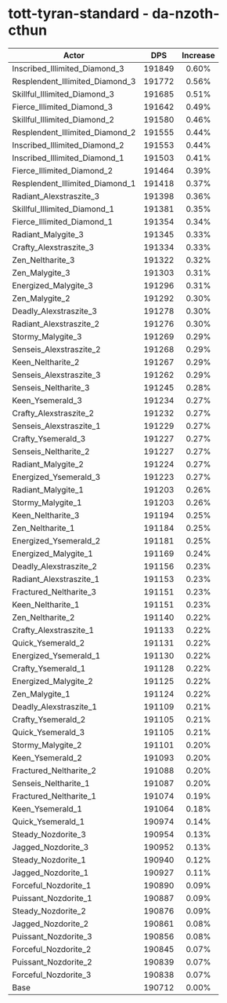# tott-tyran-standard - da-nzoth-cthun
| Actor | DPS | Increase |
|---|:---:|:---:|
|Inscribed_Illimited_Diamond_3|191849|0.60%|
|Resplendent_Illimited_Diamond_3|191772|0.56%|
|Skillful_Illimited_Diamond_3|191685|0.51%|
|Fierce_Illimited_Diamond_3|191642|0.49%|
|Skillful_Illimited_Diamond_2|191580|0.46%|
|Resplendent_Illimited_Diamond_2|191555|0.44%|
|Inscribed_Illimited_Diamond_2|191553|0.44%|
|Inscribed_Illimited_Diamond_1|191503|0.41%|
|Fierce_Illimited_Diamond_2|191464|0.39%|
|Resplendent_Illimited_Diamond_1|191418|0.37%|
|Radiant_Alexstraszite_3|191398|0.36%|
|Skillful_Illimited_Diamond_1|191381|0.35%|
|Fierce_Illimited_Diamond_1|191354|0.34%|
|Radiant_Malygite_3|191345|0.33%|
|Crafty_Alexstraszite_3|191334|0.33%|
|Zen_Neltharite_3|191322|0.32%|
|Zen_Malygite_3|191303|0.31%|
|Energized_Malygite_3|191296|0.31%|
|Zen_Malygite_2|191292|0.30%|
|Deadly_Alexstraszite_3|191278|0.30%|
|Radiant_Alexstraszite_2|191276|0.30%|
|Stormy_Malygite_3|191269|0.29%|
|Senseis_Alexstraszite_2|191268|0.29%|
|Keen_Neltharite_2|191267|0.29%|
|Senseis_Alexstraszite_3|191262|0.29%|
|Senseis_Neltharite_3|191245|0.28%|
|Keen_Ysemerald_3|191234|0.27%|
|Crafty_Alexstraszite_2|191232|0.27%|
|Senseis_Alexstraszite_1|191229|0.27%|
|Crafty_Ysemerald_3|191227|0.27%|
|Senseis_Neltharite_2|191227|0.27%|
|Radiant_Malygite_2|191224|0.27%|
|Energized_Ysemerald_3|191223|0.27%|
|Radiant_Malygite_1|191203|0.26%|
|Stormy_Malygite_1|191203|0.26%|
|Keen_Neltharite_3|191194|0.25%|
|Zen_Neltharite_1|191184|0.25%|
|Energized_Ysemerald_2|191181|0.25%|
|Energized_Malygite_1|191169|0.24%|
|Deadly_Alexstraszite_2|191156|0.23%|
|Radiant_Alexstraszite_1|191153|0.23%|
|Fractured_Neltharite_3|191151|0.23%|
|Keen_Neltharite_1|191151|0.23%|
|Zen_Neltharite_2|191140|0.22%|
|Crafty_Alexstraszite_1|191133|0.22%|
|Quick_Ysemerald_2|191131|0.22%|
|Energized_Ysemerald_1|191130|0.22%|
|Crafty_Ysemerald_1|191128|0.22%|
|Energized_Malygite_2|191125|0.22%|
|Zen_Malygite_1|191124|0.22%|
|Deadly_Alexstraszite_1|191109|0.21%|
|Crafty_Ysemerald_2|191105|0.21%|
|Quick_Ysemerald_3|191105|0.21%|
|Stormy_Malygite_2|191101|0.20%|
|Keen_Ysemerald_2|191093|0.20%|
|Fractured_Neltharite_2|191088|0.20%|
|Senseis_Neltharite_1|191087|0.20%|
|Fractured_Neltharite_1|191074|0.19%|
|Keen_Ysemerald_1|191064|0.18%|
|Quick_Ysemerald_1|190974|0.14%|
|Steady_Nozdorite_3|190954|0.13%|
|Jagged_Nozdorite_3|190952|0.13%|
|Steady_Nozdorite_1|190940|0.12%|
|Jagged_Nozdorite_1|190927|0.11%|
|Forceful_Nozdorite_1|190890|0.09%|
|Puissant_Nozdorite_1|190887|0.09%|
|Steady_Nozdorite_2|190876|0.09%|
|Jagged_Nozdorite_2|190861|0.08%|
|Puissant_Nozdorite_3|190856|0.08%|
|Forceful_Nozdorite_2|190845|0.07%|
|Puissant_Nozdorite_2|190839|0.07%|
|Forceful_Nozdorite_3|190838|0.07%|
|Base|190712|0.00%|
